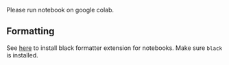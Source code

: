 Please run notebook on google colab.

## Formatting

See [here](https://github.com/drillan/jupyter-black#installation) to install
 black formatter extension for notebooks. Make sure `black` is installed.